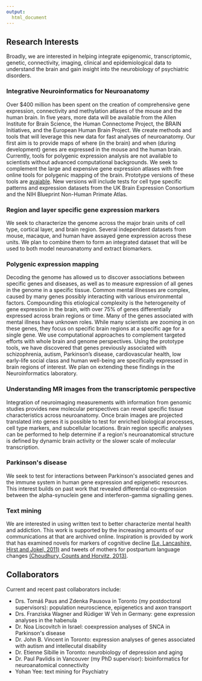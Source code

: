 ```yaml
---
output:
  html_document
---
```


## Research Interests

Broadly, we are interested in helping integrate epigenomic, transcriptomic, genetic, connectivity, imaging, clinical and epidemiological data to understand the brain and gain insight into the neurobiology of psychiatric disorders. 

### Integrative Neuroinformatics for Neuroanatomy

Over $400 million has been spent on the creation of comprehensive gene expression, connectivity and methylation atlases of the mouse and the human brain. In five years, more data will be available from the Allen Institute for Brain Science, the Human Connectome Project, the BRAIN Initiatives, and the European Human Brain Project. We create methods and tools that will leverage this new data for fast analyses of neuroanatomy. Our first aim is to provide maps of where (in the brain) and when (during development) genes are expressed in the mouse and the human brain. Currently, tools for polygenic expression analysis are not available to scientists without advanced computational backgrounds. We seek to complement the large and expensive gene expression atlases with free online tools for polygenic mapping of the brain. Prototype versions of these tools are [avaiable](./toolsAndData.html). New versions will include tests for cell type specific patterns and expression datasets from the UK Brain Expression Consortium and the NIH Blueprint Non-Human Primate Atlas.

### Region and layer specific gene expression markers

We seek to characterize the genome across the major brain units of cell type, cortical layer, and brain region. Several independent datasets from mouse, macaque, and human have assayed gene expression across these units. We plan to combine them to form an integrated dataset that will be used to both model neuroanatomy and extract biomarkers. 

### Polygenic expression mapping

Decoding the genome has allowed us to discover associations between specific genes and diseases, as well as to measure expression of all genes in the genome in a specific tissue. Common mental illnesses are complex, caused by many genes possibly interacting with various environmental factors. Compounding this etiological complexity is the heterogeneity of gene expression in the brain, with over 75% of genes differentially expressed across brain regions or time. Many of the genes associated with mental illness have unknown roles. While many scientists are zooming in on these genes, they focus on specific brain regions at a specific age for a single gene. We use computational approaches to complement targeted efforts with whole brain and genome perspectives. Using the prototype tools, we have discovered that genes previously associated with schizophrenia, autism, Parkinson’s disease, cardiovascular health, low early-life social class and human well-being are specifically expressed in brain regions of interest. We plan on extending these findings in the Neuroinformatics laboratory.

### Understanding MR images from the transcriptomic perspective

Integration of neuroimaging measurements with information from genomic studies provides new molecular perspectives can reveal specific tissue characteristics across neuroanatomy. Once brain images are projected translated into genes it is possible to test for enriched biological processes, cell type markers, and subcellular locations. Brain region specific analyses can be performed to help determine if a region's neuroanatomical structure is defined by dynamic brain activity or the slower scale of molecular transcription.  

### Parkinson's disease

We seek to test for interactions between Parkinson's associated genes and the immune system in human gene expression and epigenetic resources. This interest builds on past work that revealed differential co-expression between the alpha-synuclein gene and interferon-gamma signalling genes. 

### Text mining

We are interested in using written text to better characterize mental health and addiction. This work is supported by the increasing amounts of our communications at that are archived online. Inspiration is provided by work that has examined novels for markers of cognitive decline [(Le, Lancashire, Hirst and Jokel, 2011)](http://llc.oxfordjournals.org/content/26/4/435.full) and tweets of mothers for postpartum language changes [(Choudhury, Counts and Horvitz, 2013)](http://research.microsoft.com/en-us/um/people/horvitz/predicting_postpartum_changes_chi_2013.pdf).

## Collaborators

Current and recent past collaborators include:

- Drs. Tomáš Paus and Zdenka Pausova in Toronto (my postdoctoral supervisors): population neuroscience, epigenetics and axon transport
- Drs. Franziska Wagner and Rüdiger W Veh in Germany: gene expression analyses in the habenula
- Dr. Noa Liscovitch in Israel: coexpression analyses of SNCA in Parkinson's disease
- Dr. John B. Vincent in Toronto: expression analyses of genes associated with autism and intellecutal disability
- Dr. Etienne Sibille in Toronto: neurobiology of depression and aging
- Dr. Paul Pavlidis in Vancouver (my PhD supervisor): bioinformatics for neuroanatomical connectivity
- Yohan Yee: text mining for Psychiatry